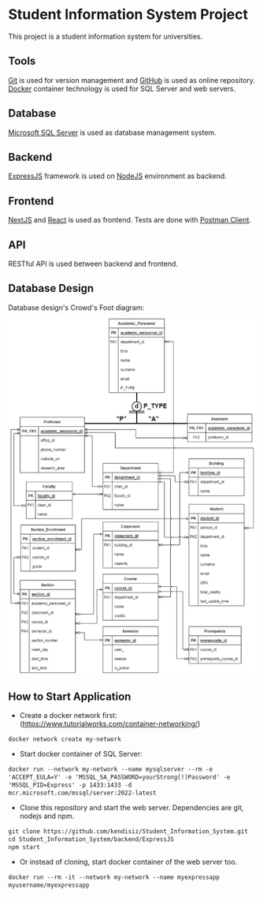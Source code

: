 # Student Information System Project

This project is a student information system for universities.

## Tools

[Git](https://git-scm.com/) is used for version management and [GitHub](https://github.com/) is used as online repository. [Docker](https://www.docker.com/) container technology is used for SQL Server and web servers.

## Database

[Microsoft SQL Server](https://www.microsoft.com/en-us/sql-server/) is used as database management system.

## Backend

[ExpressJS](https://expressjs.com/) framework is used on [NodeJS](https://nodejs.org/en) environment as backend.

## Frontend

[NextJS](https://nextjs.org/) and [React](https://react.dev/) is used as frontend. Tests are done with [Postman Client](https://www.postman.com/).

## API

RESTful API is used between backend and frontend.

## Database Design

Database design's Crowd's Foot diagram:

![Crowds Foot Diagram](./CrowsFoot.drawio.png)

## How to Start Application

- Create a docker network first: (https://www.tutorialworks.com/container-networking/)

```
docker network create my-network
```

- Start docker container of SQL Server:

```
docker run --network my-network --name mysqlserver --rm -e 'ACCEPT_EULA=Y' -e 'MSSQL_SA_PASSWORD=yourStrong(!)Password' -e 'MSSQL_PID=Express' -p 1433:1433 -d mcr.microsoft.com/mssql/server:2022-latest
```

- Clone this repository and start the web server. Dependencies are git, nodejs and npm.

```
git clone https://github.com/kendisiz/Student_Information_System.git
cd Student_Information_System/backend/ExpressJS
npm start
```

- Or instead of cloning, start docker container of the web server too.

```
docker run --rm -it --network my-network --name myexpressapp myusername/myexpressapp
```
